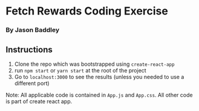 # Fetch Rewards Coding Exercise

### By Jason Baddley

## Instructions

1. Clone the repo which was bootstrapped using `create-react-app`
2. run `npm start` or `yarn start` at the root of the project
3. Go to `localhost:3000` to see the results (unless you needed to use a different port)

Note: All applicable code is contained in `App.js` and `App.css`. All other code is part of create react app.
